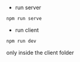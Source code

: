 - run server

```Javascript
npm run serve
```

- run client

```Javascript
npm run dev
```

only inside the client folder
